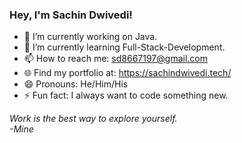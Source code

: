 ### Hey, I'm Sachin Dwivedi!


- 🔭 I’m currently working on Java.
- 🌱 I’m currently learning Full-Stack-Development.
- 📫 How to reach me: sd8667197@gmail.com
- 🌐 Find my portfolio at: https://sachindwivedi.tech/
- 😄 Pronouns: He/Him/His
- ⚡ Fun fact: I always want to code something new.

<em date="19/12/2021">Work is the best way to explore yourself.</br>-Mine</em>
